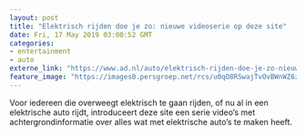 ```yaml
---
layout: post
title: "Elektrisch rijden doe je zo: nieuwe videoserie op deze site"
date: Fri, 17 May 2019 03:00:52 GMT
categories: 
- entertainment 
- auto 
externe_link: "https://www.ad.nl/auto/elektrisch-rijden-doe-je-zo-nieuwe-videoserie-op-deze-site~ad793086/"
feature_image: "https://images0.persgroep.net/rcs/u0qO8RSwajTvOvBWnWZ6zLb7PW0/diocontent/148509902/_fitwidth/400/?appId=21791a8992982cd8da851550a453bd7f&quality=0.7"
---
```


Voor iedereen die overweegt elektrisch te gaan rijden, of nu al in een elektrische auto rijdt, introduceert deze site een serie video’s met achtergrondinformatie over alles wat met elektrische auto’s te maken heeft.
